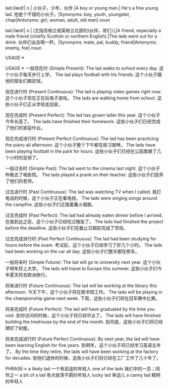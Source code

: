 lad:/læd/| n.| 小伙子，少年，伙伴 |A boy or young man.| He's a fine young lad. 他是个不错的小伙子。|Synonyms: boy, youth, youngster, chap|Antonyms: girl, woman, adult, old man| noun

lad:/læd/| n.| (尤指苏格兰或英格兰北部的)伙伴，哥们儿|A friend, especially a male friend (chiefly Scottish or northern English).|The lads went out for a drink. 伙伴们出去喝一杯。|Synonyms: mate, pal, buddy, friend|Antonyms: enemy, foe| noun


USAGE->

USAGE->
一般现在时 (Simple Present):
The lad walks to school every day.  这个小伙子每天步行上学。
The lad plays football with his friends. 这个小伙子跟他的朋友们踢足球。

现在进行时 (Present Continuous):
The lad is playing video games right now. 这个小伙子现在正在玩电子游戏。
The lads are walking home from school.  这些小伙子们正从学校走回家。

现在完成时 (Present Perfect):
The lad has grown taller this year. 这个小伙子今年长高了。
The lads have finished their homework. 这些小伙子们已经完成了他们的家庭作业。

现在完成进行时 (Present Perfect Continuous):
The lad has been practicing the piano all afternoon.  这个小伙子整个下午都在练习钢琴。
The lads have been playing football in the park for hours. 这些小伙子们已经在公园里踢了几个小时的足球了。

一般过去时 (Simple Past):
The lad went to the cinema last night. 这个小伙子昨晚去了电影院。
The lads played a prank on their teacher. 这些小伙子们捉弄了他们的老师。

过去进行时 (Past Continuous):
The lad was watching TV when I called. 我打电话的时候，这个小伙子正在看电视。
The lads were singing songs around the campfire. 这些小伙子们正围着篝火唱歌。

过去完成时 (Past Perfect):
The lad had already eaten dinner before I arrived. 在我到达之前，这个小伙子已经吃过晚饭了。
The lads had finished the project before the deadline. 这些小伙子们在截止日期前完成了项目。

过去完成进行时 (Past Perfect Continuous):
The lad had been studying for hours before the exam.  考试前，这个小伙子已经学习了好几个小时。
The lads had been working on the car all day. 这些小伙子们整天都在修车。

一般将来时 (Simple Future):
The lad will go to university next year. 这个小伙子明年将上大学。
The lads will travel to Europe this summer. 这些小伙子们今年夏天将去欧洲旅行。

将来进行时 (Future Continuous):
The lad will be working at the library this afternoon.  今天下午，这个小伙子将在图书馆工作。
The lads will be playing in the championship game next week.  下周，这些小伙子们将在冠军赛中比赛。

将来完成时 (Future Perfect):
The lad will have graduated by the time you visit.  到你访问的时候，这个小伙子将已经毕业了。
The lads will have finished building the treehouse by the end of the month.  到月底，这些小伙子们将已经建好了树屋。

将来完成进行时 (Future Perfect Continuous):
By next year, the lad will have been learning English for five years. 到明年，这个小伙子将已经学习英语五年了。
By the time they retire, the lads will have been working at the factory for decades. 到他们退休的时候，这些小伙子们将已经在工厂工作了几十年了。


PHRASE->
a likely lad  一个有前途的年轻人
one of the lads  我们中的一员；同伴之一
a bit of a lad  有点放荡不羁的年轻人
lucky lad  幸运儿
a canny lad  精明的年轻人
